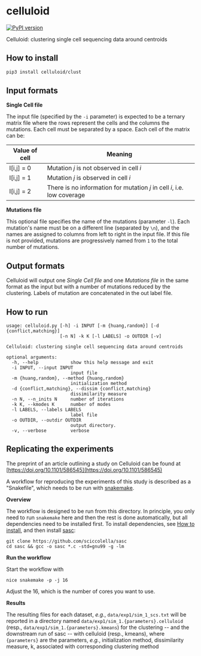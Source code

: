# celluloid
[![PyPI version](https://badge.fury.io/py/celluloid-clust.svg)](https://badge.fury.io/py/celluloid-clust)


Celluloid: clustering single cell sequencing data around centroids

How to install
-----------------

```bash
pip3 install celluloid/clust
```

Input formats
-----------------
**Single Cell file**

The input file (specified by the `-i` parameter) is expected to be a ternary matrix file where the rows represent the cells and the columns the mutations. Each cell must be separated by a space. Each cell of the matrix can be:

| Value of cell | Meaning |
| ------------- | ------------- |
| I[i,j] = 0    | Mutation *j* is not observed in cell *i*  |
| I[i,j] = 1    | Mutation *j* is observed in cell *i*  |
| I[i,j] = 2    | There is no information for mutation *j* in cell *i*, i.e. low coverage  |

**Mutations file**

This optional file specifies the name of the mutations (parameter `-l`). Each mutation's name must be on a different line (separated by `\n`), and the names are assigned to columns from left to right in the input file. If this file is not provided, mutations are progressively named from `1` to the total number of mutations.

Output formats
-----------------
Celluloid will output one _Single Cell file_ and one _Mutations file_ in the same format as the input but with a number of mutations reduced by the clustering. Labels of mutation are concatenated in the out label file.


How to run
-----------------
```
usage: celluloid.py [-h] -i INPUT [-m {huang,random}] [-d {conflict,matching}]
                    [-n N] -k K [-l LABELS] -o OUTDIR [-v]

Celluloid: clustering single cell sequencing data around centroids

optional arguments:
  -h, --help            show this help message and exit
  -i INPUT, --input INPUT
                        input file
  -m {huang,random}, --method {huang,random}
                        initialization method
  -d {conflict,matching}, --dissim {conflict,matching}
                        dissimilarity measure
  -n N, --n_inits N     number of iterations
  -k K, --kmodes K      number of modes
  -l LABELS, --labels LABELS
                        label file
  -o OUTDIR, --outdir OUTDIR
                        output directory.
  -v, --verbose         verbose
```

Replicating the experiments
-----------------

The preprint of an article outlining a study on Celluloid can be found
at [https://doi.org/10.1101/586545](https://doi.org/10.1101/586545)

A workflow for reproducing the experiments of this study is described
as a "Snakefile", which needs to be run with
[snakemake](http://snakemake.bitbucket.org).

**Overview**

The workflow is designed to be run from this directory.  In principle,
you only need to run `snakemake` here and then the rest is done
automatically, but all dependencies need to be installed first.  To
install dependencies, see [How to install](#how-to-install), and then
install [sasc](https://github.com/sciccolella/sasc):

    git clone https://github.com/sciccolella/sasc
    cd sasc && gcc -o sasc *.c -std=gnu99 -g -lm

**Run the workflow**

Start the workflow with

    nice snakemake -p -j 16

Adjust the 16, which is the number of cores you want to use.

**Results**

The resulting files for each dataset, _e.g._,
`data/exp1/sim_1_scs.txt` will be reported in a directory named
`data/exp1/sim_1.{parameters}.celluloid` (resp.,
`data/exp1/sim_1.{parameters}.kmeans`) for the clustering -- and the
downstream run of sasc -- with celluloid (resp., kmeans), where
`{parameters}` are the parameters, _e.g._, initialization method,
dissimilarity measure, k, associated with corresponding clustering
method
